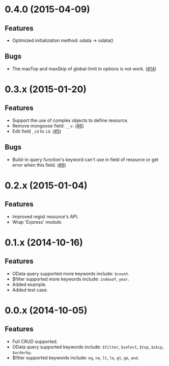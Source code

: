 # 0.4.0 (2015-04-09)

## Features

- Optimized initialization method: odata -> odata()

## Bugs

- The maxTop and maxSkip of global-limit in options is not work. ([#14](https://github.com/TossShinHwa/node-odata/issues/14))

# 0.3.x (2015-01-20)

## Features

- Support the use of complex objects to define resource.
- Remove mongoose field: `__v`. ([#6](https://github.com/TossShinHwa/node-odata/issues/6))
- Edit field `_id` to `id`. ([#5](https://github.com/TossShinHwa/node-odata/issues/5))

## Bugs

- Build-in query function's keyword can't use in field of resource or get error when this field. ([#9](https://github.com/TossShinHwa/node-odata/issues/9))

# 0.2.x (2015-01-04)

## Features

- Improved regist resource's API.
- Wrap 'Express' module.

# 0.1.x (2014-10-16)

## Features

- OData query supported more keywords include: `$count`.
- $filter supported more keywords include: `indexof`, `year`.
- Added example.
- Added test case.

# 0.0.x (2014-10-05)

## Features

- Full CRUD supported.
- OData query supported keywords include: `$filter`, `$select`, `$top`, `$skip`, `$orderby`.
- $filter supported keywords include: `eq`, `ne`, `lt`, `le`, `gt`, `ge`, `and`.
